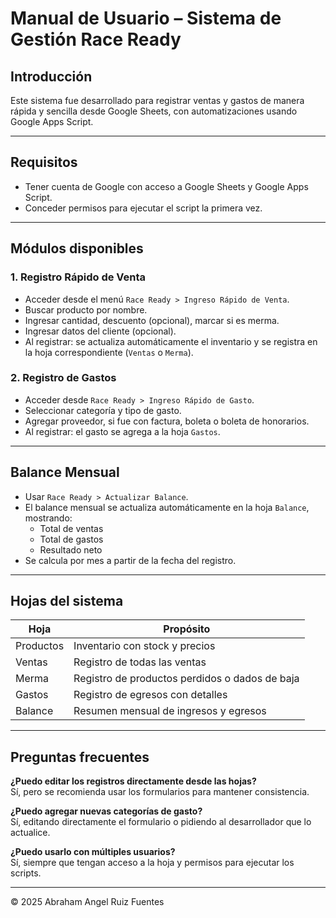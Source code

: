# Manual de Usuario – Sistema de Gestión Race Ready

## Introducción
Este sistema fue desarrollado para registrar ventas y gastos de manera rápida y sencilla desde Google Sheets, con automatizaciones usando Google Apps Script.

---

## Requisitos

- Tener cuenta de Google con acceso a Google Sheets y Google Apps Script.
- Conceder permisos para ejecutar el script la primera vez.

---

## Módulos disponibles

### 1. Registro Rápido de Venta
- Acceder desde el menú `Race Ready > Ingreso Rápido de Venta`.
- Buscar producto por nombre.
- Ingresar cantidad, descuento (opcional), marcar si es merma.
- Ingresar datos del cliente (opcional).
- Al registrar: se actualiza automáticamente el inventario y se registra en la hoja correspondiente (`Ventas` o `Merma`).

### 2. Registro de Gastos
- Acceder desde `Race Ready > Ingreso Rápido de Gasto`.
- Seleccionar categoría y tipo de gasto.
- Agregar proveedor, si fue con factura, boleta o boleta de honorarios.
- Al registrar: el gasto se agrega a la hoja `Gastos`.

---

## Balance Mensual
- Usar `Race Ready > Actualizar Balance`.
- El balance mensual se actualiza automáticamente en la hoja `Balance`, mostrando:
  - Total de ventas
  - Total de gastos
  - Resultado neto
- Se calcula por mes a partir de la fecha del registro.

---

## Hojas del sistema

| Hoja       | Propósito                                       |
|------------|-------------------------------------------------|
| Productos  | Inventario con stock y precios                  |
| Ventas     | Registro de todas las ventas                    |
| Merma      | Registro de productos perdidos o dados de baja |
| Gastos     | Registro de egresos con detalles                |
| Balance    | Resumen mensual de ingresos y egresos          |

---

## Preguntas frecuentes

**¿Puedo editar los registros directamente desde las hojas?**  
Sí, pero se recomienda usar los formularios para mantener consistencia.

**¿Puedo agregar nuevas categorías de gasto?**  
Sí, editando directamente el formulario o pidiendo al desarrollador que lo actualice.

**¿Puedo usarlo con múltiples usuarios?**  
Sí, siempre que tengan acceso a la hoja y permisos para ejecutar los scripts.

---

© 2025 Abraham Angel Ruiz Fuentes
